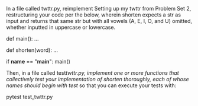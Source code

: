 In a file called twttr.py, reimplement Setting up my twttr from Problem Set 2, restructuring your code per the below, wherein shorten expects a str as input and returns that same str but with all vowels (A, E, I, O, and U) omitted, whether inputted in uppercase or lowercase.

def main():
...

def shorten(word):
...

if **name** == "**main**":
main()

Then, in a file called test*twttr.py, implement one or more functions that collectively test your implementation of shorten thoroughly, each of whose names should begin with test* so that you can execute your tests with:

pytest test_twttr.py
